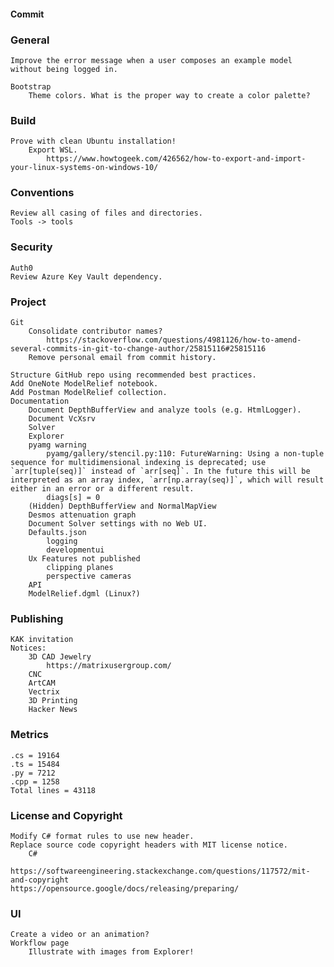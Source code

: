 #### Commit     
### General   
    Improve the error message when a user composes an example model without being logged in.

    Bootstrap
        Theme colors. What is the proper way to create a color palette?
 ### Build
    Prove with clean Ubuntu installation!
        Export WSL.
            https://www.howtogeek.com/426562/how-to-export-and-import-your-linux-systems-on-windows-10/
### Conventions
    Review all casing of files and directories.
    Tools -> tools

### Security
    Auth0
    Review Azure Key Vault dependency.
### Project
    Git
        Consolidate contributor names?
            https://stackoverflow.com/questions/4981126/how-to-amend-several-commits-in-git-to-change-author/25815116#25815116
        Remove personal email from commit history.

    Structure GitHub repo using recommended best practices.
    Add OneNote ModelRelief notebook.
    Add Postman ModelRelief collection.
    Documentation
        Document DepthBufferView and analyze tools (e.g. HtmlLogger).
        Document VcXsrv
        Solver
        Explorer
        pyamg warning
            pyamg/gallery/stencil.py:110: FutureWarning: Using a non-tuple sequence for multidimensional indexing is deprecated; use `arr[tuple(seq)]` instead of `arr[seq]`. In the future this will be interpreted as an array index, `arr[np.array(seq)]`, which will result either in an error or a different result.
            diags[s] = 0
        (Hidden) DepthBufferView and NormalMapView
        Desmos attenuation graph
        Document Solver settings with no Web UI.
        Defaults.json
            logging
            developmentui
        Ux Features not published
            clipping planes
            perspective cameras
        API
        ModelRelief.dgml (Linux?)
### Publishing
    KAK invitation
    Notices:
        3D CAD Jewelry
            https://matrixusergroup.com/
        CNC
        ArtCAM
        Vectrix
        3D Printing
        Hacker News
### Metrics
    .cs = 19164
    .ts = 15484
    .py = 7212
    .cpp = 1258
    Total lines = 43118
### License and Copyright
    Modify C# format rules to use new header.
    Replace source code copyright headers with MIT license notice.
        C#
 
    https://softwareengineering.stackexchange.com/questions/117572/mit-and-copyright
    https://opensource.google/docs/releasing/preparing/
### UI
    Create a video or an animation?
    Workflow page
        Illustrate with images from Explorer!
